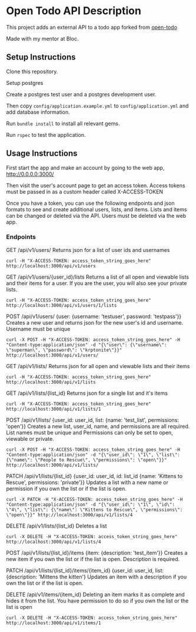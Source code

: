 Open Todo API Description
======================
This project adds an external API to a todo app forked from [open-todo](https://github.com/Bloc/open-todo)

Made with my mentor at Bloc.


Setup Instructions
----------------------
Clone this repository. 

Setup postgres

Create a postgres test user and a postgres development user.

Then copy `config/application.example.yml` to `config/application.yml` and add database information. 

Run `bundle install` to install all relevant gems.

Run `rspec` to test the application.


Usage Instructions
----------------------
First start the app and make an account by going to the web app, http://0.0.0.0:3000/

Then visit the user's account page to get an access token. Access tokens must be passed in as a custom header called X-ACCESS-TOKEN

Once you have a token, you can use the following endpoints and json formats to see and create additional users, lists, and items. Lists and items can be changed or deleted via the API. Users must be deleted via the web app.

### Endpoints ###

GET /api/v1/users/
Returns json for a list of user ids and usernames

```
curl -H "X-ACCESS-TOKEN: access_token_string_goes_here" http://localhost:3000/api/v1/users
```

GET /api/v1/users/{user_id}/lists
Returns a list of all open and viewable lists and their items for a user. If you are the user, you will also see your private lists.

```
curl -H "X-ACCESS-TOKEN: access_token_string_goes_here" http://localhost:3000/api/v1/users/1/lists
```

POST /api/v1/users/  {user: {username: 'testuser', password: 'testpass'}}
Creates a new user and returns json for the new user's id and username. Username must be unique

```
curl -X POST -H "X-ACCESS-TOKEN: access_token_string_goes_here" -H "Content-type:application/json" -d "{\"user\": {\"username\": \"superman\", \"password\": \"krptonite\"}}" http://localhost:3000/api/v1/users/
```

GET /api/v1/lists/
Returns json for all open and viewable lists and their items

```
curl -H "X-ACCESS-TOKEN: access_token_string_goes_here" http://localhost:3000/api/v1/lists
```

GET /api/v1/lists/{list_id}
Returns json for a single list and it's items

```
curl -H "X-ACCESS-TOKEN: access_token_string_goes_here" http://localhost:3000/api/v1/lists/1
```

POST /api/v1/lists/ {user_id: user_id, list: {name: 'test_list', permissions: 'open'}}
Creates a new list, user_id, name, and permissions are all required. List names must be unique and Permissions can only be set to open, viewable or private.

```
curl -X POST -H "X-ACCESS-TOKEN: access_token_string_goes_here" -H "Content-type:application/json" -d "{\"user_id\": \"1\", \"list\": {\"name\": \"People to Rescue\", \"permissions\": \"open\"}}" http://localhost:3000/api/v1/lists/
```

PATCH /api/v1/lists/{list_id} {user_id: user_id, id: list_id {name: 'Kittens to Rescue', permissions: 'private'}}
Updates a list with a new name or permission if you own the list or if the list is open.

```
curl -X PATCH -H "X-ACCESS-TOKEN: access_token_string_goes_here" -H "Content-type:application/json" -d "{\"user_id\": \"1\", \"id\": \"4\", \"list\": {\"name\": \"Kittens to Rescue\", \"permissions\": \"open\"}}" http://localhost:3000/api/v1/lists/4
```

DELETE /api/v1/lists/{list_id}
Deletes a list

```
curl -X DELETE -H "X-ACCESS-TOKEN: access_token_string_goes_here" http://localhost:3000/api/v1/lists/4
```

POST /api/v1/lists/{list_id}/items {item: {description: 'test_item'}}
Creates a new item if you own the list or if the list is open. Description is required.

PATCH /api/v1/lists/{list_id}/items/{item_id} {user_id: user_id, list: {description: 'Mittens the kitten'}
Updates an item with a description if you own the list or if the list is open.

DELETE /api/v1/items/{item_id}
Deleting an item marks it as complete and hides it from the list. You have permission to do so if you own the list or the list is open

```
curl -X DELETE -H "X-ACCESS-TOKEN: access_token_string_goes_here" http://localhost:3000/api/v1/items/1
```
